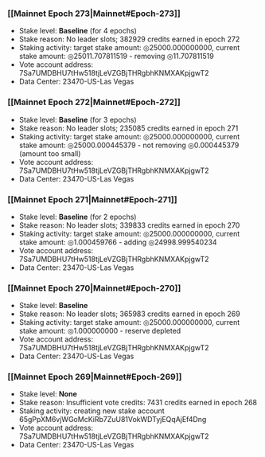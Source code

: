 ### [[Mainnet Epoch 273|Mainnet#Epoch-273]]
* Stake level: **Baseline** (for 4 epochs)
* Stake reason: No leader slots; 382929 credits earned in epoch 272
* Staking activity: target stake amount: ◎25000.000000000, current stake amount: ◎25011.707811519 - removing ◎11.707811519
* Vote account address: 7Sa7UMDBHU7tHw518tjLeVZGBjTHRgbhKNMXAKpjgwT2
* Data Center: 23470-US-Las Vegas
### [[Mainnet Epoch 272|Mainnet#Epoch-272]]
* Stake level: **Baseline** (for 3 epochs)
* Stake reason: No leader slots; 235085 credits earned in epoch 271
* Staking activity: target stake amount: ◎25000.000000000, current stake amount: ◎25000.000445379 - not removing ◎0.000445379 (amount too small)
* Vote account address: 7Sa7UMDBHU7tHw518tjLeVZGBjTHRgbhKNMXAKpjgwT2
* Data Center: 23470-US-Las Vegas
### [[Mainnet Epoch 271|Mainnet#Epoch-271]]
* Stake level: **Baseline** (for 2 epochs)
* Stake reason: No leader slots; 339833 credits earned in epoch 270
* Staking activity: target stake amount: ◎25000.000000000, current stake amount: ◎1.000459766 - adding ◎24998.999540234
* Vote account address: 7Sa7UMDBHU7tHw518tjLeVZGBjTHRgbhKNMXAKpjgwT2
* Data Center: 23470-US-Las Vegas
### [[Mainnet Epoch 270|Mainnet#Epoch-270]]
* Stake level: **Baseline**
* Stake reason: No leader slots; 365983 credits earned in epoch 269
* Staking activity: target stake amount: ◎25000.000000000, current stake amount: ◎1.000000000 - reserve depleted
* Vote account address: 7Sa7UMDBHU7tHw518tjLeVZGBjTHRgbhKNMXAKpjgwT2
* Data Center: 23470-US-Las Vegas
### [[Mainnet Epoch 269|Mainnet#Epoch-269]]
* Stake level: **None**
* Stake reason: Insufficient vote credits: 7431 credits earned in epoch 268
* Staking activity: creating new stake account 65gPpXM6vjWGoMcKiRb7ZuU81VokWDTyjEQqAjEf4Dng
* Vote account address: 7Sa7UMDBHU7tHw518tjLeVZGBjTHRgbhKNMXAKpjgwT2
* Data Center: 23470-US-Las Vegas